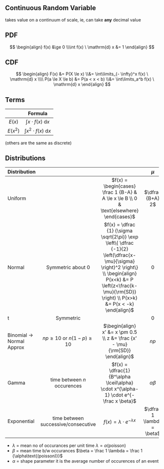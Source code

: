 ## Continuous Random Variable

takes value on a continuum of scale, ie, can take **any** decimal value

## PDF

$$
\begin{align}
f(x) &\ge 0 \\\int f(x) \ \mathrm{d} x &= 1
\end{align}
$$

## CDF

$$
\begin{align}
F(x) &= P(X \le x) \\&= \int\limits_{- \infty}^x f(x) \ \mathrm{d} x \\\\
P(a \le X \le b) &= P(a < x < b) \\&= \int\limits_a^b f(x) \ \mathrm{d} x
\end{align}
$$

## Terms

|          |            Formula            |
| :------: | :---------------------------: |
|  $E(x)$  |  $\int x \cdot f(x) \ \mathrm{d} x$  |
| $E(x^2)$ | $\int x^2 \cdot f(x) \ \mathrm{d} x$ |

(others are the same as discrete)

## Distributions

| Distribution                 |                                     |                                                              |            $\mu$            |              $V(x)$              |
| ---------------------------- | :---------------------------------: | :----------------------------------------------------------: | :-------------------------: | :------------------------------: |
| Uniform                      |                                     | $f(x) = \begin{cases} \frac 1 {B-A} & A \le x \le B \\ 0 & \text{elsewhere} \end{cases}$ |      $\dfrac {B+A} 2$       |     $\dfrac 1 {12} (B-A)^2$      |
| Normal                       |          Symmetric about 0          | $f(x) = \dfrac {1} {\sigma \sqrt{2\pi}} \exp \left\{ \dfrac {-1}{2} \left(\dfrac{x-\mu}{\sigma} \right)^2 \right\} \\ \begin{align} P(x<k) &= P \left(z<\frac{k-\mu}{\rm{SD}} \right) \\ P(x>k) &= P(x < -k) \end{align}$ |              0              |                1                 |
| t                            |              Symmetric              |                                                              |              0              |                >1                |
| Binomial $\to$ Normal Approx |   $np \ge 10$ or $n(1-p) \ge 10$    | $\begin{align} x' &= x \pm 0.5 \\ z &= \frac {x' - \mu} {\rm{SD}} \end{align}$ |            $np$             |            $np(1-p)$             |
| Gamma                        |     time between $n$ occurences     | $f(x) = \dfrac{1}{B^\alpha \lceil\alpha} \cdot x^{\alpha-1} \cdot e^{-\frac x \beta}$ |       $\alpha \beta$        |         $\alpha \beta^2$         |
| Exponential                  | time between successive/consecutive |            $f(x) = \lambda \cdot e^{-\lambda x}$             | $\dfrac 1 \lambda  = \beta$ | $\dfrac 1 {\lambda^2} = \beta^2$ |

- $\lambda$ = mean no of occurances per unit time
  $\lambda = \alpha\text{(poisson)}$
- $\beta$ = mean time b/w occurances
  $\beta = \frac 1 \lambda = \frac 1 {\alpha\text{(poisson)}}$
- $\alpha$ = shape parameter
  it is the average number of occurences of an event
